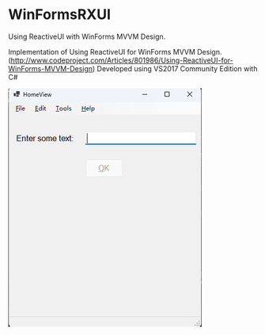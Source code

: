 # WinFormsRXUI
Using ReactiveUI with WinForms MVVM Design.

Implementation of Using ReactiveUI for WinForms MVVM Design. (http://www.codeproject.com/Articles/801986/Using-ReactiveUI-for-WinForms-MVVM-Design) Developed using VS2017 Community Edition with C#

![alt text](image.png)